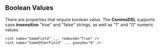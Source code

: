 ## Boolean Values
There are properties that require boolean value. The **CommsDSL** supports 
case **insensitive** "true" and "false" strings, as well as "1" and "0" numeric
values.
```
<int name="SomeField" ... removed="True" />
<int name="SomeOtherField" ... pseudo="0" />
```
